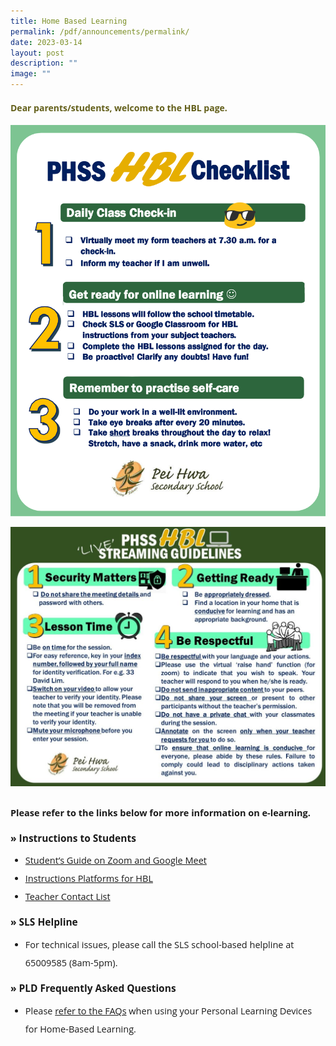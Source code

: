 ```yaml
---
title: Home Based Learning
permalink: /pdf/announcements/permalink/
date: 2023-03-14
layout: post
description: ""
image: ""
---
```


<h4 style="color:#635f1a;font-weight:bold;font-family:Open Sans;">Dear parents/students, welcome to the HBL page.</h4>

<img src="/images/student-hbl-checklist-2023-1.png"> <br>

<img src="/images/LIVE_Streaming_Guidelines-1024x843.jpeg">

<p style="margin-top:25px;font-size:14.5px; line-height:2;font-family:Open Sans;"><strong style="font-family:Open Sans;">Please refer to the links below for more information on e-learning.</strong></p>

<p style="margin-top:15px;font-size:15.5px;"><strong style="font-family:Open Sans;">&raquo;&nbsp;Instructions to Students</strong></p>

<ul style="margin-top:-5px;">
<li style="font-size:14.5px; line-height:2;font-family:Open Sans;"><a href="https://drive.google.com/file/d/1zze4BCpJELyFj3Ym0pwRQEtZmpvV3ob3/view" target="_blank" rel="noopener noreferrer" style="font-family:Open Sans;">Student&rsquo;s Guide on Zoom and Google Meet</a>
	</li>
<li style="font-size:14.5px; line-height:2;font-family:Open Sans;"><a href="https://drive.google.com/drive/folders/1UZlKUOoJ5iZyySynszNj3e7HVJV91Mo0?usp=sharing" target="_blank" rel="noopener noreferrer" style="font-family:Open Sans;">Instructions Platforms for HBL</a>
	</li>
	<li style="font-size:14.5px; line-height:2;font-family:Open Sans;"><a href="https://drive.google.com/drive/u/1/folders/1rgbES6RnlRk0JKFuzZHjrghdm_qug6Hp" target="_blank" rel="noopener noreferrer" style="font-family:Open Sans;">Teacher Contact List</a>
	</li>
</ul>

<p style="margin-top:15px;font-size:15.5px;"><strong style="font-family:Open Sans;">&raquo;&nbsp;SLS Helpline</strong></p>

<ul style="margin-top:-5px;">
	<li style="font-size:14.5px; line-height:2;font-family:Open Sans;">For technical issues, please call the SLS school-based helpline at 65009585 (8am-5pm).</li>
</ul>

<p style="margin-top:15.5px;font-size:15.5px;"><strong style="font-family:Open Sans;">&raquo;&nbsp;PLD Frequently Asked Questions</strong></p>

<ul style="margin-top:-5px;">
	<li style="font-size:14.5px; line-height:2;font-family:Open Sans;">Please&nbsp;<a href="/pld-faqs/" target="_blank" rel="noopener noreferrer" style="font-family:Open Sans;">refer to the FAQs</a>&nbsp;when using your Personal Learning Devices for Home-Based Learning.</p>
</li>
</ul>